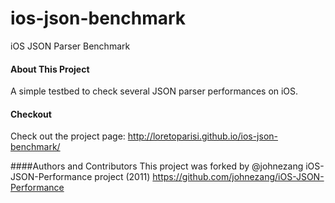# ios-json-benchmark
iOS JSON Parser Benchmark

#### About This Project
A simple testbed to check several JSON parser performances on iOS.

#### Checkout
Check out the project page:
http://loretoparisi.github.io/ios-json-benchmark/


####Authors and Contributors
This project was forked by @johnezang iOS-JSON-Performance project (2011) https://github.com/johnezang/iOS-JSON-Performance

